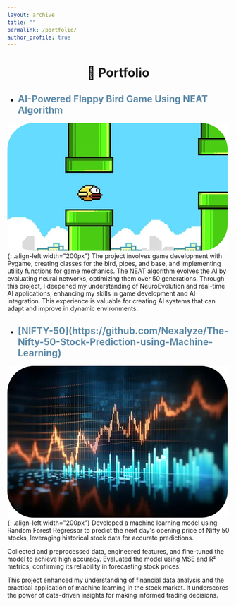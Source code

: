 ```yaml
---
layout: archive
title: ""
permalink: /portfolio/
author_profile: true
---
```


<h1 align=center>🙌 Portfolio</h1>

- <h2 style='color:#5D8AA8; id= "https://github.com/Nexalyze/AI-Powered-Flappy-Bird-Game-Using-NEAT-Algorithm"'>AI-Powered Flappy Bird Game Using NEAT Algorithm</h2>

![Flappy](/images/flappy.png){: .align-left width="200px"}
The project involves game development with Pygame, creating classes for the bird, pipes, and base, and implementing utility functions for game mechanics. The NEAT algorithm evolves the AI by evaluating neural networks, optimizing them over 50 generations. Through this project, I deepened my understanding of NeuroEvolution and real-time AI applications, enhancing my skills in game development and AI integration. This experience is valuable for creating AI systems that can adapt and improve in dynamic environments.


- <h2 style='color:#5D8AA8;'>[NIFTY-50](https://github.com/Nexalyze/The-Nifty-50-Stock-Prediction-using-Machine-Learning)</h2>

![Nifty-50](/images/nifty50.png){: .align-left width="200px"}
Developed a machine learning model using Random Forest Regressor to predict the next day's opening price of Nifty 50 stocks, leveraging historical stock data for accurate predictions.

Collected and preprocessed data, engineered features, and fine-tuned the model to achieve high accuracy. Evaluated the model using MSE and R² metrics, confirming its reliability in forecasting stock prices.

This project enhanced my understanding of financial data analysis and the practical application of machine learning in the stock market. It underscores the power of data-driven insights for making informed trading decisions.
